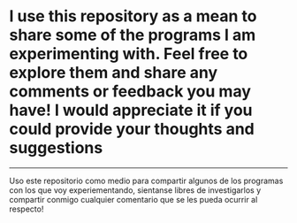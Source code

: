 # I use this repository as a mean to share some of the programs I am experimenting with. Feel free to explore them and share any comments or feedback you may have! I would appreciate it if you could provide your thoughts and suggestions

----------------------------------------------------------------------

Uso este repositorio como medio para compartir algunos de los programas con los que voy experiementando, sientanse libres de investigarlos y compartir conmigo cualquier comentario que se les pueda ocurrir al respecto!
